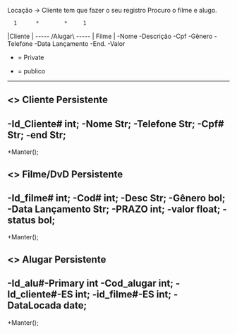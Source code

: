 

Locação -> Cliente tem que fazer o seu registro Procuro o filme e alugo.

	  1      *        *     1         
|Cliente |  ----- /Alugar\ ----- | Filme | 
-Nome				  -Descrição
-Cpf				  -Gênero
-Telefone			  -Data Lançamento
-End.                             -Valor




- = Private
+ = publico
-------------------------------

<<entity>>
 Cliente
Persistente
------------
-Id_Cliente# int;
-Nome Str;
-Telefone Str;
-Cpf# Str;
-end Str;
------------
+Manter();


<<entity>>
 Filme/DvD
Persistente
------------
-Id_filme# int;
-Cod# int;
-Desc Str;
-Gênero bol;
-Data Lançamento Str;
-PRAZO int;
-valor float;
-status bol;
--------------
+Manter(); 


<<entity>>
 Alugar
Persistente
-------------------
-Id_alu#-Primary int
-Cod_alugar int;
-Id_cliente#-ES int;
-id_filme#-ES int;
-DataLocada date;
-------------------
+Manter();














